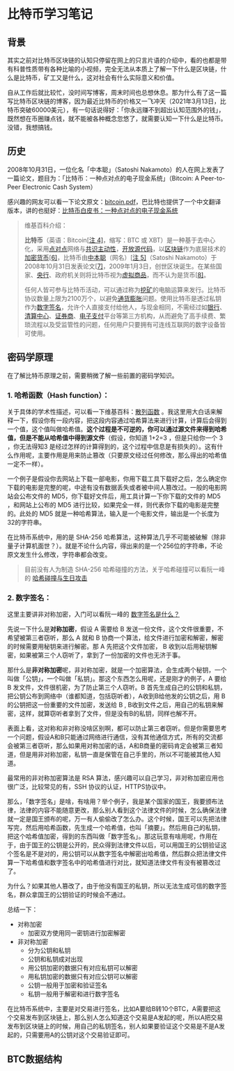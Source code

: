 # 比特币学习笔记

## 背景

其实之前对比特币区块链的认知只停留在网上的只言片语的介绍中，看的也都是带有科普性质带有各种比喻的小视频，完全无法从本质上了解一下什么是区块链，什么是比特币，矿工又是什么，这对社会有什么实际意义和价值。

自从工作后就比较忙，没时间写博客，周末时间也总想休息。那为什么有了这一篇写比特币区块链的博客，因为最近比特币的价格又一飞冲天（2021年3月13日，比特币突破60000美元），有一句话说得好：「你永远赚不到超出认知范围外的钱」，既然想在币圈赚点钱，就不能被各种概念忽悠了，就需要认知一下什么是比特币。没错，我想搞钱。

## 历史

2008年10月31日，一位化名「中本聪」（Satoshi Nakamoto）的人在网上发表了一篇论文，题目为：「比特币：一种点对点的电子现金系统」（Bitcoin: A Peer-to-Peer Electronic Cash System）

感兴趣的网友可以看一下论文原文：[bitcoin.pdf](https://bitcoin.org/bitcoin.pdf)，巴比特也提供了一个中文翻译版本，讲的也挺好：[比特币白皮书：一种点对点的电子现金系统](https://www.8btc.com/wiki/bitcoin-a-peer-to-peer-electronic-cash-system)

> 维基百科介绍：
>
> **比特币**（英语：Bitcoin[[注 4\]](https://zh.wikipedia.org/wiki/比特币#cite_note-9)，缩写：BTC 或 XBT）是一种基于去中心化，采用[点对点](https://zh.wikipedia.org/wiki/點對點)网络与[共识主动性](https://zh.wikipedia.org/wiki/共识主动性)，[开放源代码](https://zh.wikipedia.org/wiki/開放原始碼)，以[区块链](https://zh.wikipedia.org/wiki/区块链)作为底层技术的[加密货币](https://zh.wikipedia.org/wiki/加密貨幣)[[6\]](https://zh.wikipedia.org/wiki/比特币#cite_note-10)，比特币由[中本聪](https://zh.wikipedia.org/wiki/中本聪)（网名）[[注 5\]](https://zh.wikipedia.org/wiki/比特币#cite_note-11)（Satoshi Nakamoto）于2008年10月31日发表论文[[7\]](https://zh.wikipedia.org/wiki/比特币#cite_note-12)，2009年1月3日，创世区块诞生。在某些国家、[央行](https://zh.wikipedia.org/wiki/央行)、政府机关则将比特币视为[虚拟商品](https://zh.wikipedia.org/wiki/虛擬商品)，而不认为是货币[[8\]](https://zh.wikipedia.org/wiki/比特币#cite_note-13)。
>
> 任何人皆可参与比特币活动，可以通过称为[挖矿](https://zh.wikipedia.org/wiki/挖礦_(比特幣))的电脑运算来发行。比特币协议数量上限为2100万个，以避免[通货膨胀](https://zh.wikipedia.org/wiki/通貨膨脹)问题。使用比特币是透过私钥作为[数字签名](https://zh.wikipedia.org/wiki/数字签名)，允许个人直接支付给他人，与现金相同，不需经过如[银行](https://zh.wikipedia.org/wiki/銀行)、[清算中心](https://zh.wikipedia.org/w/index.php?title=清算中心&action=edit&redlink=1)、[证券商](https://zh.wikipedia.org/wiki/证券商)、[电子支付](https://zh.wikipedia.org/wiki/电子支付)平台等第三方机构，从而避免了高手续费、繁琐流程以及受监管性的问题，任何用户只要拥有可连线互联网的数字设备皆可使用。

## 密码学原理

在了解比特币原理之前，需要稍微了解一些前置的密码学知识。

### 1. 哈希函数（Hash function）：

关于具体的学术性描述，可以看一下维基百科：[散列函数](https://zh.wikipedia.org/wiki/%E6%95%A3%E5%88%97%E5%87%BD%E6%95%B8) 。我这里用大白话来解释一下，假设你有一段内容，把这段内容通过哈希算法来进行计算，计算后会得到一个值，这个值叫做哈希值。**这个过程是不可逆的，你可以通过源文件来得到哈希值，但是不能从哈希值中得到源文件**（假设，你知道 1+2=3 ，但是只给你一个 3 ，你无法得知3 是经过怎样的计算得到的，这个过程中信息是有损失的）。这有什么作用呢，主要作用是用来防止篡改（只要原文经过任何修改，那么得出的哈希值一定不一样）。

一个例子是假设你去网站上下载一部电影，你用下载工具下载好之后，怎么确定你下载的电影是完整的呢，中途有没有数据丢失或者被中间人篡改过。一般的电影网站会公布文件的 MD5，你下载好文件后，用工具计算一下你下载的文件的 MD5 ，和网站上公布的 MD5 进行比较，如果完全一样，则代表你下载的电影是完整的。此处的 MD5 就是一种哈希算法，输入是一个电影文件，输出是一个长度为32的字符串。

在比特币系统中，用的是 SHA-256 哈希算法，这种算法几乎不可能被破解（除非量子计算机面世？）。就是不论什么内容，得出来的是一个256位的字符串，不论原文发生什么修改，字符串都会改变。

> 目前没有人为制造 SHA-256 哈希碰撞的方法，关于哈希碰撞可以看阮一峰的 [哈希碰撞与生日攻击](https://www.ruanyifeng.com/blog/2018/09/hash-collision-and-birthday-attack.html)

### 2. 数字签名：

这里主要讲非对称加密，入门可以看阮一峰的 [数字签名是什么？](https://www.ruanyifeng.com/blog/2011/08/what_is_a_digital_signature.html)

先说一下什么是**对称加密**，假设 A 需要给 B 发送一份文件，这个文件很重要，不希望被第三者窃听，那么 A 就和 B 协商一个算法，给文件进行加密和解密，解密的时候需要用秘钥来进行解密。那 A 先把这个文件加密， B 收到以后用秘钥解密，如果被第三个人窃听了，拿到了一份加密的文件也无济于事。

那什么是**非对称加密**呢，非对称加密，就是一个加密算法，会生成两个秘钥，一个叫做「公钥」，一个叫做「私钥」。那这个东西怎么用呢，还是刚才的例子，A 要给 B 发文件，文件很机密，为了防止第三个人窃听。B 首先生成自己的公钥和私钥，把公钥公布到网络中（谁都知道，包括窃听者），A收到B给他发的公钥之后，用 B 的公钥把这一份重要的文件加密，发送给 B , B收到文件之后，用自己的私钥来解密，这样，就算窃听者拿到了文件，但是没有B的私钥，同样也解不开。

表面上看，这对称和非对称没啥区别啊，都可以防止第三者窃听。但是你需要思考一个问题，假设A和B只能通过网络进行通信，没有其他通信方式，所有的交流都会被第三者窃听，那么如果用对称加密的话，A和B商量的密码肯定会被第三者知道，但是用非对称加密，私钥一直是保管在自己手里的，所以不可能被其他人知道。

最常用的非对称加密算法是 RSA 算法，感兴趣可以自己学习，非对称加密应用也很广泛，比较常见的有，SSH 协议的认证，HTTPS协议中。

那么，「数字签名」是啥，有啥用？举个例子，我是某个国家的国王，我要颁布法律，法律的内容不能随意更改，那么别人看到这个法律文件的时候，怎么确保法律就一定是国王颁布的呢，万一有人偷偷改了怎么办。这个时候，国王可以先把法律写完，然后用哈希函数，先生成一个哈希值，也叫「摘要」。然后用自己的私钥，把这个哈希值加密，得到的东西叫做「数字签名」。那这玩意有啥用呢，作用在于，由于国王的公钥是公开的，民众得到法律文件以后，可以用国王的公钥验证这个签名是不是对的，用公钥可以从数字签名中解密出哈希值，然后群众把法律文件算一下哈希值和数字签名中的哈希值进行对比，就知道法律文件有没有被篡改过了。

为什么？如果其他人篡改了，由于他没有国王的私钥，所以无法生成可信的数字签名，群众拿国王的公钥验证的时候会不通过。

总结一下：

- 对称加密
  - 加密双方使用同一密钥进行加密解密
- 非对称加密
  - 分为公钥和私钥
  - 公钥和私钥成对出现
  - 用公钥加密的数据只有对应私钥可以解密
  - 用私钥加密的数据只有对应公钥可以解密
  - 公钥一般用于加密和验证签名
  - 私钥一般用于解密和进行数字签名

在比特币系统中，主要是对交易进行签名，比如A要给B转10个BTC，A需要把这个交易发布到区块链上，那么别人怎么知道这个交易是A发起的呢，所以A把交易发布到区块链上的时候，用自己的私钥签名，别人如果要验证这个交易是不是A发起的，只需要用A的公钥对这个交易验证即可。

## BTC数据结构





